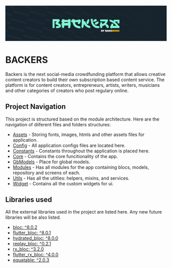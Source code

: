 
![alt](./assets/images/starter_background.png)
# BACKERS
Backers is the next social-media crowdfunding platform that allows creative content creators to build their own subscription based content service. The platform is for content creators, entrepreneurs, artists, writers, musicians and other categories of creators who post regulary online.

## Project Navigation

This project is structured based on the module architecture. Here are the navigation of diiferent files and folders structures:

- [Assets](/assets) - Storing fonts, images, htmls and other assets files for application.
- [Config](/lib/config) - All application configs files are located here.
- [Constants](/lib/constants) - Constants throughout the application is placed here.
- [Core](/lib/core) - Contains the core funcitionality of the app.
- [GbModels](/lib/gb_models) - Place for global models.
- [Modules](/lib/modules)  - Has all modules for the app containing blocs, models, repository and screens of each.
- [Utils](/lib/utils) - Has all the utitlies: helpers, mixins, and services.
- [Widget](/lib/widgets) - Contains all the custom widgets for ui.

## Libraries used

All the external libraries used in the project are listed here. Any new future libraries will be also listed.

- [bloc: ^8.0.2](https://pub.dev/packages/bloc)
- [flutter_bloc: ^8.0.1](https://pub.dev/packages/flutter_bloc)
- [hydrated_bloc: ^8.0.0](https://pub.dev/packages/hydrated_bloc)
- [replay_bloc: ^0.2.1](https://pub.dev/packages/replay_bloc)
- [rx_bloc: ^3.2.0](https://pub.dev/packages/rx_bloc)
- [flutter_rx_bloc: ^4.0.0](https://pub.dev/packages/flutter_rx_bloc)
- [equatable: ^2.0.3](https://pub.dev/packages/equatable)

